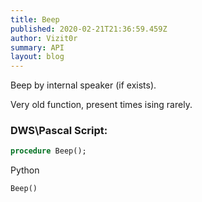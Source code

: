 ```yaml
---
title: Beep
published: 2020-02-21T21:36:59.459Z
author: Vizit0r
summary: API
layout: blog
---
```


 

Beep by internal speaker (if exists).

Very old function, present times ising rarely.

 ### DWS\Pascal Script:


```pascal
procedure Beep();
```

Python

```python
Beep()
```
